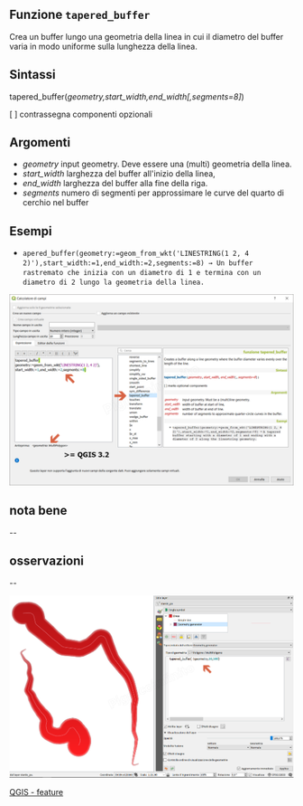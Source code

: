 ## Funzione `tapered_buffer`

Crea un buffer lungo una geometria della linea in cui il diametro del buffer varia in modo uniforme sulla lunghezza della linea.

## Sintassi

tapered_buffer(_geometry,start_width,end_width[,segments=8]_)

[ ] contrassegna componenti opzionali

## Argomenti

* _geometry_ input geometry. Deve essere una (multi) geometria della linea.
* _start_width_ larghezza del buffer all'inizio della linea,
* _end_width_ larghezza del buffer alla fine della riga.
* _segments_ numero di segmenti per approssimare le curve del quarto di cerchio nel buffer

## Esempi

* `apered_buffer(geometry:=geom_from_wkt('LINESTRING(1 2, 4 2)'),start_width:=1,end_width:=2,segments:=8) → Un buffer rastremato che inizia con un diametro di 1 e termina con un diametro di 2 lungo la geometria della linea.`

![](/img/geometria/tapered_buffer/tapered_buffer1.png)

## nota bene

--

## osservazioni

--

![](/img/geometria/tapered_buffer/tapered_buffer2.png)


[QGIS - feature](https://github.com/qgis/QGIS/pull/6882)